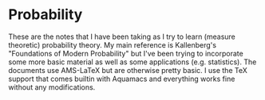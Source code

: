 Probability
=================

These are the notes that I have been taking as I try to learn (measure theoretic) probability theory.  My main reference is Kallenberg's "Foundations of Modern Probability" but I've been trying to incorporate some more basic material as well as some applications (e.g. statistics).  The documents use AMS-LaTeX but are otherwise pretty basic.  I use the TeX support that comes builtin with Aquamacs and everything works fine without any modifications.